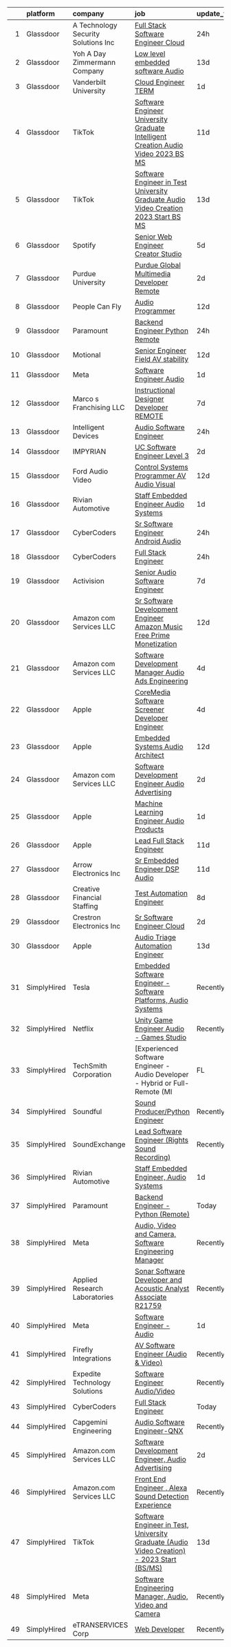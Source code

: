 

|    | platform    | company                                 | job                                                                                                                                                                                                                                                                                                                                                                                                                                                                                                                                                                                                                                                                                                                                                                                                                                                                                                                                                                                                                                                                                                                                                                                                                                                                                                                                                                                                                                                           | update_time   | location           |
|---:|:------------|:----------------------------------------|:--------------------------------------------------------------------------------------------------------------------------------------------------------------------------------------------------------------------------------------------------------------------------------------------------------------------------------------------------------------------------------------------------------------------------------------------------------------------------------------------------------------------------------------------------------------------------------------------------------------------------------------------------------------------------------------------------------------------------------------------------------------------------------------------------------------------------------------------------------------------------------------------------------------------------------------------------------------------------------------------------------------------------------------------------------------------------------------------------------------------------------------------------------------------------------------------------------------------------------------------------------------------------------------------------------------------------------------------------------------------------------------------------------------------------------------------------------------|:--------------|:-------------------|
|  1 | Glassdoor   | A  Technology   Security Solutions  Inc | [Full Stack Software Engineer   Cloud](https://www.glassdoor.com/partner/jobListing.htm?pos=119&ao=1136043&s=58&guid=000001833ffc965783d3f1e61292ac9c&src=GD_JOB_AD&t=SR&vt=w&ea=1&cs=1_9ef8108f&cb=1663225862071&jobListingId=1008139447094&jrtk=3-0-1gcvvp5k1khq8801-1gcvvp5kokcko800-2e6061a17bceca0a-)                                                                                                                                                                                                                                                                                                                                                                                                                                                                                                                                                                                                                                                                                                                                                                                                                                                                                                                                                                                                                                                                                                                                                    | 24h           | Bay Shore, NY      |
|  2 | Glassdoor   | Yoh  A Day   Zimmermann Company         | [Low level embedded software  Audio ](https://www.glassdoor.com/partner/jobListing.htm?pos=104&ao=1110586&s=58&guid=000001833ffc965783d3f1e61292ac9c&src=GD_JOB_AD&t=SR&vt=w&ea=1&cs=1_65ae0a78&cb=1663225862067&jobListingId=1008111947608&cpc=DF7064BA3070673B&jrtk=3-0-1gcvvp5k1khq8801-1gcvvp5kokcko800-f6fb31f6275c13e4--6NYlbfkN0Ae6Qmv8rNb3d5rEsMPL_plhvilYeiJERi7JqghURwQ9bq2mHgMGRGPHap0kt02TPjrRmXnDE_-OO6jG2ABM-vRC4gUpVKjHyR_CTCxKJu48j_SWXu_YFkrFCbt_FdaqyxE2pWVF-27n0gMsn_8j_bj9kSk_sEIcCcgKbJ8eg6C1laf0l3sUiNOm9jv_8lX6d0BSNt86uH60YGQsmExVo5UcS-Ozs5ubpJj_GM4fWqEZobbPU2WQ6XN3CAyAOqfvkh67UWbolfFAy4kCar7xSpsI_cRjEWLEo7GQjrooRbNjEdUIK04BEUl8D8xz8rhqQKJAYPPO3R4Uq7rVqtqZbGCIfqPktCFpahWWdRzO7lgiulObx50NSn4KbxM3PBNE8qIE-6rNwAG0NkU57WLP8yIGE6f5YYsLTFAmccEuYK_9B-RaErXeKoqTAYYfJxkWuE2rz75oOiEh9kw7hRMY9eTvy_YAvU-BVdadnunULTDGC_zEYhqm2QN)                                                                                                                                                                                                                                                                                                                                                                                                                                                                                                                                                                                                | 13d           | Mountain View, CA  |
|  3 | Glassdoor   | Vanderbilt University                   | [Cloud Engineer TERM](https://www.glassdoor.com/partner/jobListing.htm?pos=120&ao=1136043&s=58&guid=000001833ffc965783d3f1e61292ac9c&src=GD_JOB_AD&t=SR&vt=w&cs=1_c7845d4d&cb=1663225862071&jobListingId=1008135750445&jrtk=3-0-1gcvvp5k1khq8801-1gcvvp5kokcko800-feec0ce4a09ca082-)                                                                                                                                                                                                                                                                                                                                                                                                                                                                                                                                                                                                                                                                                                                                                                                                                                                                                                                                                                                                                                                                                                                                                                          | 1d            | Nashville, TN      |
|  4 | Glassdoor   | TikTok                                  | [Software Engineer  University Graduate  Intelligent Creation Audio Video    2023  BS MS ](https://www.glassdoor.com/partner/jobListing.htm?pos=130&ao=1136043&s=58&guid=000001833ffc965783d3f1e61292ac9c&src=GD_JOB_AD&t=SR&vt=w&cs=1_b5b18278&cb=1663225862072&jobListingId=1008115904327&jrtk=3-0-1gcvvp5k1khq8801-1gcvvp5kokcko800-031685754afa77f8-)                                                                                                                                                                                                                                                                                                                                                                                                                                                                                                                                                                                                                                                                                                                                                                                                                                                                                                                                                                                                                                                                                                     | 11d           | Mountain View, CA  |
|  5 | Glassdoor   | TikTok                                  | [Software Engineer in Test  University Graduate  Audio Video Creation    2023 Start  BS MS ](https://www.glassdoor.com/partner/jobListing.htm?pos=116&ao=1136043&s=58&guid=000001833ffc965783d3f1e61292ac9c&src=GD_JOB_AD&t=SR&vt=w&cs=1_f4845c2a&cb=1663225862068&jobListingId=1008112262055&jrtk=3-0-1gcvvp5k1khq8801-1gcvvp5kokcko800-a8f149556fac8657-)                                                                                                                                                                                                                                                                                                                                                                                                                                                                                                                                                                                                                                                                                                                                                                                                                                                                                                                                                                                                                                                                                                   | 13d           | Mountain View, CA  |
|  6 | Glassdoor   | Spotify                                 | [Senior Web Engineer  Creator Studio](https://www.glassdoor.com/partner/jobListing.htm?pos=129&ao=1136043&s=58&guid=000001833ffc965783d3f1e61292ac9c&src=GD_JOB_AD&t=SR&vt=w&cs=1_45028a32&cb=1663225862072&jobListingId=1008129613245&jrtk=3-0-1gcvvp5k1khq8801-1gcvvp5kokcko800-40150ce8a1fbfc90-)                                                                                                                                                                                                                                                                                                                                                                                                                                                                                                                                                                                                                                                                                                                                                                                                                                                                                                                                                                                                                                                                                                                                                          | 5d            | New York, NY       |
|  7 | Glassdoor   | Purdue University                       | [Purdue Global Multimedia Developer  Remote ](https://www.glassdoor.com/partner/jobListing.htm?pos=122&ao=1136043&s=58&guid=000001833ffc965783d3f1e61292ac9c&src=GD_JOB_AD&t=SR&vt=w&cs=1_02280f98&cb=1663225862071&jobListingId=1008133073256&jrtk=3-0-1gcvvp5k1khq8801-1gcvvp5kokcko800-8202613e0816d37c-)                                                                                                                                                                                                                                                                                                                                                                                                                                                                                                                                                                                                                                                                                                                                                                                                                                                                                                                                                                                                                                                                                                                                                  | 2d            | Indiana            |
|  8 | Glassdoor   | People Can Fly                          | [Audio Programmer](https://www.glassdoor.com/partner/jobListing.htm?pos=121&ao=1136043&s=58&guid=000001833ffc965783d3f1e61292ac9c&src=GD_JOB_AD&t=SR&vt=w&ea=1&cs=1_a1d81202&cb=1663225862071&jobListingId=1008115175557&jrtk=3-0-1gcvvp5k1khq8801-1gcvvp5kokcko800-326b7753b5ebd424-)                                                                                                                                                                                                                                                                                                                                                                                                                                                                                                                                                                                                                                                                                                                                                                                                                                                                                                                                                                                                                                                                                                                                                                        | 12d           | Chicago, IL        |
|  9 | Glassdoor   | Paramount                               | [Backend Engineer   Python  Remote ](https://www.glassdoor.com/partner/jobListing.htm?pos=117&ao=1136043&s=58&guid=000001833ffc965783d3f1e61292ac9c&src=GD_JOB_AD&t=SR&vt=w&cs=1_a9c50220&cb=1663225862068&jobListingId=1008140313269&jrtk=3-0-1gcvvp5k1khq8801-1gcvvp5kokcko800-e5a290a486115280-)                                                                                                                                                                                                                                                                                                                                                                                                                                                                                                                                                                                                                                                                                                                                                                                                                                                                                                                                                                                                                                                                                                                                                           | 24h           | New York, NY       |
| 10 | Glassdoor   | Motional                                | [Senior Engineer   Field AV stability](https://www.glassdoor.com/partner/jobListing.htm?pos=127&ao=1136043&s=58&guid=000001833ffc965783d3f1e61292ac9c&src=GD_JOB_AD&t=SR&vt=w&ea=1&cs=1_cb045ab2&cb=1663225862071&jobListingId=1008114557264&jrtk=3-0-1gcvvp5k1khq8801-1gcvvp5kokcko800-6c366b39e855a927-)                                                                                                                                                                                                                                                                                                                                                                                                                                                                                                                                                                                                                                                                                                                                                                                                                                                                                                                                                                                                                                                                                                                                                    | 12d           | Las Vegas, NV      |
| 11 | Glassdoor   | Meta                                    | [Software Engineer   Audio](https://www.glassdoor.com/partner/jobListing.htm?pos=101&ao=1110586&s=58&guid=000001833ffc965783d3f1e61292ac9c&src=GD_JOB_AD&t=SR&vt=w&cs=1_1e29cb4d&cb=1663225862066&jobListingId=1008135856631&cpc=A65DF3A704A48F9B&jrtk=3-0-1gcvvp5k1khq8801-1gcvvp5kokcko800-2af0d72ee9516572--6NYlbfkN0DYl4UJW4r1Vl7FEn6T9F-rD9lpC-0oMJVSiWjK_MGUd8e8cHXcpv6KPyjLHZEfqkWCUGiQ0wI9PhypsvPn6fLuX-NuhRXF81k4keiTZ-sjyQohKEQHZsqiAZ17RgzjGitjocz7khR2BXjl1nT4h9VfIACCg0Il7tYaijOLNLdjO9BsgM7gz_J4xH0AJnUSQM9ndGX7IhztlzC90yGbCNoNZSgsxvH6YeLEIeUDj9angs6NV9RCjat3PHRrcDLVmdTlxNPpa4EmY27Zwwo7ByDpPqYuiZBtohzbk4L1fNhh4TT7g2Xdd8-2euOWIh1zOUjMTz-ysRHS6r-y0QwlNwZuDLM3Fj5gnkftr3yC3x17ttmOLTP8nW_Al8DrQY0GhpBNu09csydf54Pbyxc1fKdXzbnnNbweN_ouQLrucB3tCtYF3Wnc8c7OJq7TjQ7TWOu9rYTePns0k12KpWyfjWCqjzmaq-Y8hMnslKFIM271CQyp1vZsBxF70EgFGOfrNglETVfPLE6r8OsizhOnitl45lkmNTeybeSbpwNq0YEkRnvvfvtOoou6CYPY4wNDo1w7vD3c2g-qjadU-NyNqvZXiyQMh07zP_bIC2XSXnzEQMSKXRjXtem5nkvDIOjCsUpgMPwnK_CqxUa1HAsJsHKbzmWlq6ymzKPe5fz18cnr67rkXPZU6RyGDDTNjIDUAcoj6-UtIqe87BjS38KqYpcsVar1t-R0GhzhlSJvKq6NwTUCvpIft-oxmwj6cX8Sm-egtIlx6gDKw-ihoOiNSW8qtsGrmo6BkDH-y_a8gZwwb6ce2JoRVOUVgZ4e-OtuZR7PoIfYoARHJmBZZU_s0kKchdtfiKPH1Yj-idDfvc1Oj_cvZIazcOAQdX62s7IOTpCQZjUR6pdy8U9n5Xqr_iG6bsF1M9TQgyMrX22K5jSe_19yHJmyJ1fZHZm8-WteMjE-M37hepnPr1lYC7iAHD8wjyQceb41SOe5oUvwJcHFuUsE_e8TIpjB7fdZjhVRudRWJUizdSPzmRRdFMecSxVwAdB2gXiQNK9Ib2wZ4RyLLlNPdE3NHt88uedTQZBZo_U%3D) | 1d            | Remote             |
| 12 | Glassdoor   | Marco s Franchising  LLC                | [Instructional Designer   Developer  REMOTE ](https://www.glassdoor.com/partner/jobListing.htm?pos=128&ao=1136043&s=58&guid=000001833ffc965783d3f1e61292ac9c&src=GD_JOB_AD&t=SR&vt=w&ea=1&cs=1_1a8b1383&cb=1663225862072&jobListingId=1008123909899&jrtk=3-0-1gcvvp5k1khq8801-1gcvvp5kokcko800-0a5de8dec64e470a-)                                                                                                                                                                                                                                                                                                                                                                                                                                                                                                                                                                                                                                                                                                                                                                                                                                                                                                                                                                                                                                                                                                                                             | 7d            | Nashville, TN      |
| 13 | Glassdoor   | Intelligent Devices                     | [Audio Software Engineer](https://www.glassdoor.com/partner/jobListing.htm?pos=112&ao=1136043&s=58&guid=000001833ffc965783d3f1e61292ac9c&src=GD_JOB_AD&t=SR&vt=w&ea=1&cs=1_950fc48e&cb=1663225862068&jobListingId=1008139179303&jrtk=3-0-1gcvvp5k1khq8801-1gcvvp5kokcko800-66b719a56b72330d-)                                                                                                                                                                                                                                                                                                                                                                                                                                                                                                                                                                                                                                                                                                                                                                                                                                                                                                                                                                                                                                                                                                                                                                 | 24h           | Columbia, MD       |
| 14 | Glassdoor   | IMPYRIAN                                | [UC Software Engineer Level 3](https://www.glassdoor.com/partner/jobListing.htm?pos=123&ao=1136043&s=58&guid=000001833ffc965783d3f1e61292ac9c&src=GD_JOB_AD&t=SR&vt=w&ea=1&cs=1_f09cca03&cb=1663225862071&jobListingId=1008134962937&jrtk=3-0-1gcvvp5k1khq8801-1gcvvp5kokcko800-077cec4635b9984a-)                                                                                                                                                                                                                                                                                                                                                                                                                                                                                                                                                                                                                                                                                                                                                                                                                                                                                                                                                                                                                                                                                                                                                            | 2d            | Fort Meade, MD     |
| 15 | Glassdoor   | Ford Audio Video                        | [Control Systems Programmer  AV Audio Visual ](https://www.glassdoor.com/partner/jobListing.htm?pos=109&ao=1110586&s=58&guid=000001833ffc965783d3f1e61292ac9c&src=GD_JOB_AD&t=SR&vt=w&ea=1&cs=1_2389ad60&cb=1663225862068&jobListingId=1008114439443&cpc=3BA4CE39D5B5DEF5&jrtk=3-0-1gcvvp5k1khq8801-1gcvvp5kokcko800-fc20e158c45e73a0--6NYlbfkN0D5Qh5ztHRJazBopTDU4c15ovZ4yuEHLDrRszDAd4mXZRsr2aoL_6kyvfTn-LJU51qk51OIBMFE3lzoDukxGtEzHgA-qWxVJIq28cFQdZRal0TiCM7GPqedlOhzk3R1xSYjBHHH_vgePTciJMeYqXop6y-i44XAMnmKCpE7bP0infd5dXHEh8CZeQSuzzk_Fb5FoSPtmaVdY7ZA1a-8hd4XBqbNLQ43jICRcdvR9PzPnU6CozxM5J-MkYMg0CITFEsHmML20QQdHSxeVO6VXTLrJOzhs79LzSx9NKGQ7NCGjhsVsXKyw32YeBubHz9tSeKSeUkNd4VgXygt0lFVPTDIETTaYA1IS2at5kbQSvnPjBIIhslWCNyFYIQ815kYgIFQ8NvYeFE4cfVZwGvhIvNyVLiiPW5k78Y3tsKG1f15oS8WFGjKqBzOxQWayN2iOAkLKlUVVwll6tE8QAxhd-IOM6RWpCW9DhX3kHp1PFcRyWak8z_lgPlmTPFhfCsqSK_lwitIo8rs2DPURHtnWJW5)                                                                                                                                                                                                                                                                                                                                                                                                                                                                                                                                                       | 12d           | Houston, TX        |
| 16 | Glassdoor   | Rivian Automotive                       | [Staff Embedded Engineer  Audio Systems](https://www.glassdoor.com/partner/jobListing.htm?pos=118&ao=1136043&s=58&guid=000001833ffc965783d3f1e61292ac9c&src=GD_JOB_AD&t=SR&vt=w&ea=1&cs=1_e5a01b0a&cb=1663225862070&jobListingId=1008137692795&jrtk=3-0-1gcvvp5k1khq8801-1gcvvp5kokcko800-814389dc06656868-)                                                                                                                                                                                                                                                                                                                                                                                                                                                                                                                                                                                                                                                                                                                                                                                                                                                                                                                                                                                                                                                                                                                                                  | 1d            | Palo Alto, CA      |
| 17 | Glassdoor   | CyberCoders                             | [Sr  Software Engineer   Android Audio](https://www.glassdoor.com/partner/jobListing.htm?pos=111&ao=1110586&s=58&guid=000001833ffc965783d3f1e61292ac9c&src=GD_JOB_AD&t=SR&vt=w&ea=1&cs=1_55acaef6&cb=1663225862068&jobListingId=1008140369117&cpc=F41FEAB56D215062&jrtk=3-0-1gcvvp5k1khq8801-1gcvvp5kokcko800-d2d46a3c615ab5d0--6NYlbfkN0CpFJQzrgRR8WqXWK1qKKEqALWJw739KlKqr2H-MSI4eoBlI4EFrmor2FYZMP3muM2qU_lxeZ-TX8HdWddolEAWVY7E-Da3ap3vucBrq0W7gAgkBFj2WOrlBSsErYSbY1Qeo_DjvEJjCt3gJcJJPEP9-l73Q4VLUBdp-vV7goS-tTU7BRxRnwh1P8Epc8CcbTBqZgjvvQ7nHekMzH6MynkXp-BD8JCsoESoHNMgKloy5fwzqw0Ihg8_ZxjT5QamrLvVSk6LOvQNY-qAXze9EbojSQLomJ8NctsQiTZUtCbXjosjADhjkoZHBkokL7vG0EpsUy1snhhqvs4HpFOO6GQfqKWcorTjcw2UWrvtkv08URPnwHFjeC_3rorHlSEPGBLS6yzqWo3H4ytfR99a0pKPcRtjSEgOMacUt0nY4-jU4TNBhnJWcIppRVAXvzhOYFiknDHwFBQ6V8Q7uLMUUgRwNGBcn9hrCoR68qHSGpoVaXPabDIv9d1tfbHCEQasBsnwKACZ6WBuAoCe5-V0bNtAo8B-EgMYgbvIJymIWIpL6h_QWSpP3FDSYFCz94p_RPxcrCpuaPBZUS2YZ19o93vl_MrItqu37j0GSy9W3e9iC4dK_pPn3_i1WXPVcoWrQ91sxtfaWIyTBugzlyDV-DOqr9RH8vSthXckSu8oQFQ2h_JxRDozq4QlyiEktwBcJRj1Q7tOZNn6PipyCLH9yoZvDHfKwTiPgir6fGtyE5qlTocGdF-w6Js__SwdpxalwHLBIFly8suKODdLZCOCJ6KCaIelDoQc4OLLvDjsOpLsL49Rt-LpUtD0XWOxZwj85APtH9o3mLTnTVWY_Mq8U0ocs6o1Ek5uktLJSTXbueFGIbAwLLs9nKuJC9uyBXeCspgwwDYBJvGiMZvK5rmgfzEb_0QFrexBRPNISCd2itAgg999_Gs8NBwOqcjSys-M58nJ4ps-s4IAZdaglJL746QVN58O_V8V5XY1vMgy_wlQsA%3D%3D)                                                                  | 24h           | Encinitas, CA      |
| 18 | Glassdoor   | CyberCoders                             | [Full Stack Engineer](https://www.glassdoor.com/partner/jobListing.htm?pos=110&ao=1110586&s=58&guid=000001833ffc965783d3f1e61292ac9c&src=GD_JOB_AD&t=SR&vt=w&ea=1&cs=1_1be5d48e&cb=1663225862068&jobListingId=1008139379671&cpc=654405A9B1E0A9F5&jrtk=3-0-1gcvvp5k1khq8801-1gcvvp5kokcko800-dc2f120b10b6f3a7--6NYlbfkN0CpFJQzrgRR8WqXWK1qKKEqALWJw739KlKqr2H-MSI4eoBlI4EFrmor2FYZMP3muM1Wm-0bLwjPPdRaAu_EAPeXhZPiot_doUsoU6xSRHwmrZD7MHsYhnnq8x-tbCN5LSdN9Cn_x4_cMGRMDmFG5HP5_wUuEFixib5rGVgmtpW63ThukUdMyEmAqhcdn4gteRpvsWfFy5hZqK1wNawSTN4NqZOfDSHNhbwWDG_QZU8OoQBnVl3-mjgyO1gpHPM3jZdW-tt--1uxDn3-fDyfIPwdj2NvxN4lBxrVdePX6-jH3Fu272s34S_R5DpLV-bFBshhGIcg89llFXYqobTX8QBKrdqfCmDknAruwWbzRWyiEhEXmNvuIYGbZEVDuY-Q2ccNfRECWGaPZZnsskkYbRQDXElLiIhGDF-slBnqP95SH-Va1a9qP1KDFkduF1RuVij0Wiqys3r3ex4Ob_psf6m-avPFCYSdljr_9Kg6hefeaNy9z9MDHSN6ve912QZTCvGn1lMhS3Ay_D26LDRm--ToyO8yiE0pBMdRiVDdIFadDE16Uwg2kFi1KEyrubEAbHogs0-rOHSDubynvWQG3Tr5KnjhWgzmLnGlLzX59Zw807dOclrLzlsbVFe4VBvB16Og0KtWKko_Bu2cTQcrOudHeMh4lAgkYZVV5pRVmEK0WNSZ32mNpDEz_6WrhvqrE12N9e73v39P9w10_4rcVO7pcyT2MSyGdmx-yHHpnt0aTLP_BryTg5XZ0IoOU95D58dT4SeWzXV8-_K3wXKepxtk05vk6mwZLRWi92pl-g0SS2b2k5hUWOu_S3eOjV9NXSOxe4xWTCnBzBCfiatT7YwCLoDPXRQY2fWVaKbIS9VHP25XVo4_hrqIDsuCmLZMHKXak8YpPEie8QEQQdcH1E6UjRoImt3lraltXfYPZPi9g9g2Yv5H57UjPcFGgVSeNwW2rz2UpaIaOKBfhcHb0C3YgkBF_XOT1Lr1edj7Un3NGlbHGncTnpNUkrjJTUE1MAo%3D)                                                                  | 24h           | Los Angeles, CA    |
| 19 | Glassdoor   | Activision                              | [Senior Audio Software Engineer](https://www.glassdoor.com/partner/jobListing.htm?pos=124&ao=1136043&s=58&guid=000001833ffc965783d3f1e61292ac9c&src=GD_JOB_AD&t=SR&vt=w&cs=1_867ea070&cb=1663225862071&jobListingId=1008124930917&jrtk=3-0-1gcvvp5k1khq8801-1gcvvp5kokcko800-1e169e6de3d72119-)                                                                                                                                                                                                                                                                                                                                                                                                                                                                                                                                                                                                                                                                                                                                                                                                                                                                                                                                                                                                                                                                                                                                                               | 7d            | Woodland Hills, CA |
| 20 | Glassdoor   | Amazon com Services LLC                 | [Sr  Software Development Engineer   Amazon Music Free   Prime Monetization](https://www.glassdoor.com/partner/jobListing.htm?pos=126&ao=1136043&s=58&guid=000001833ffc965783d3f1e61292ac9c&src=GD_JOB_AD&t=SR&vt=w&cs=1_19032498&cb=1663225862071&jobListingId=1008114645061&jrtk=3-0-1gcvvp5k1khq8801-1gcvvp5kokcko800-8cbb3d7f915d7c7e-)                                                                                                                                                                                                                                                                                                                                                                                                                                                                                                                                                                                                                                                                                                                                                                                                                                                                                                                                                                                                                                                                                                                   | 12d           | North Carolina     |
| 21 | Glassdoor   | Amazon com Services LLC                 | [Software Development Manager  Audio Ads Engineering](https://www.glassdoor.com/partner/jobListing.htm?pos=114&ao=1136043&s=58&guid=000001833ffc965783d3f1e61292ac9c&src=GD_JOB_AD&t=SR&vt=w&cs=1_23d7c1e8&cb=1663225862068&jobListingId=1008130552520&jrtk=3-0-1gcvvp5k1khq8801-1gcvvp5kokcko800-a04c9248b8ae35a2-)                                                                                                                                                                                                                                                                                                                                                                                                                                                                                                                                                                                                                                                                                                                                                                                                                                                                                                                                                                                                                                                                                                                                          | 4d            | Austin, TX         |
| 22 | Glassdoor   | Apple                                   | [CoreMedia Software Screener   Developer Engineer](https://www.glassdoor.com/partner/jobListing.htm?pos=102&ao=1110586&s=58&guid=000001833ffc965783d3f1e61292ac9c&src=GD_JOB_AD&t=SR&vt=w&cs=1_c79bad75&cb=1663225862066&jobListingId=1008130706147&cpc=654405A9B1E0A9F5&jrtk=3-0-1gcvvp5k1khq8801-1gcvvp5kokcko800-f741117e06ecec0a--6NYlbfkN0BvKrLyj5gPmtZO9T8euul8TCxuuKNOtzRJOomxnwSEodTz2Bc-sPZlC5mDe-NOaJjx5GagAawwa3L70H2fXjD_koObeOcEeIsfxDXyG3eVTizFtk3kE2UdaGejVhBRIC8FhwPMzmG_-2xf5w-BAQm5ymAdntV9uhxMTsJ6CcnBDhQb6KO978NXOTuHaU8zU5oCTH5Fx7VsxJEmEaRuxtWs_t665ezBNxuMbNOBmSwn8O5Rt9gvediC1uXinsmFFt4or-7fDMvTXBgShda2q60CfNWjFejjecXeXYJ9bq-OZZlhio4EGYVKk3dzMFc2o4jKqWIqR5H4pOAVm9sF3aNNKC4aet6P6mrVR5YS6G79QVdk-axOqoRmlNGW424yphzieTA1cG7ONR5QODsZG7iL_6UTX76sFRoLpwPde6UmzxxypF198wo6tXxrTCH_nXpKW3-syOMTTD9697VSWXpNIUrGc9vsJ_0ZVCiTaSOkBraLu7cMsXdgFznGjDC3KuaiYh7ALlrwzGv37q-JG6_n7zW2jEY9JOon_F9HsIT9mJFvPL3zvoLcdAhiqYg5rgCU_0qASyNCez7z-0vnU9DblgamY-gnA-eOYAXxv-l0wlEmsWHHaUGCwINuPvr68tJs8x7uoskNPw-TWyvyR6DWHvHfachhlJIQ6Bac90uVFw8yRLEkMSHVV_U6X3ciwA4L0SY4XlE6iRpKP2doqtYT5j9D8g0n-9gtMw1ZNy_LAKviWeNJSUw-ofhkTxQJYIrK0eaz8Cj6ky_1UGU1gHNGw4x64RGWeeN66XQ4uoejMOmX8B77Jp1zjeR1xtTJ2_3njtv4-D0DWq9ZOCi6UTEY5e4qMnnJpFxqKVzAxQqMGN7VO8CgYQKFsFSDz8rBS8o_uFqTXD9pdz_hWbPem55Q6AVc1HluwkmwI8Ndv_pz3bggmHUPBcN0LiLTIt34UHGkIjt5nBfel2IUR4FCyq0LIXWtD5U1DIs%3D)                                                                          | 4d            | San Diego, CA      |
| 23 | Glassdoor   | Apple                                   | [Embedded Systems Audio Architect](https://www.glassdoor.com/partner/jobListing.htm?pos=106&ao=1110586&s=58&guid=000001833ffc965783d3f1e61292ac9c&src=GD_JOB_AD&t=SR&vt=w&cs=1_527b0574&cb=1663225862067&jobListingId=1008115118832&cpc=3BA4CE39D5B5DEF5&jrtk=3-0-1gcvvp5k1khq8801-1gcvvp5kokcko800-d27328e06fd9d08b--6NYlbfkN0BvKrLyj5gPmtZO9T8euul8TCxuuKNOtzRJOomxnwSEodTz2Bc-sPZlO_uSwsktAejOFY22IJUJ5XrP8GbBbiDnD6NntwAJi4VKbIgbA7YqMzPlBWZjxfdCvh_WNXXJQOLpvbwIW_HFlFOj72F_TdTdnr0fSQNWtdXxjfmgN_gLHugH512UyQo4X7lZDFaPmvFLxUjzYtsn4ebEYm0jwx3PyBMrgVV3spKC-5UoH2xRXkxOFV6W6VvYaTvOp6U1WEIUB4HqzqxO0kiCNZt0Uxz6QsiCN49FzeArm4spfiQ0c9Hya8yEMI7jKLG4H-0CyEEilZlmcHncNgU88qK5j1dQlrAa9tGVPyAYoIxdxRU3fvdQCfiw6kHwh_PQZ2NzmJqG1tn1aoHhGqlk3Z-YDUSQn-cQ-A9_g-VF5e_xxXW8iy3Yhb8EZ-yiq5LJ1OdIvuYXGttgYI7EG4_Xp6VpEjAYEACXcOujoIKlA_PcG1pROg4ziKUMuV_Qodvy9oum0JsxtUTe37GSWoYdch7BEIkeoLWdH2O2a12BS1bnW8WSmB63IDZdWmDheG1oImQFevx19U2KvRoBPyE0WM7NhlTXagO67ZGDgtAJ61AdlgeDZCFnXpRfjRX30CAUHQdRFp8pmiRnE9aQ-eKIXWtaaJqRJXe0hYbHSxWz4zy6snJnjFrgZ8oNsAkOy9l7RLkYpZF2SjVYN4oYF8GJrr02CNB4hDn2DHX58hw28n3qiIYJQXrLypQL-wxkAk_dsKxU-VDoO8Fg2kn1milC5HYFMMFx0gGJ_fvl7Yp2ySKAY9cPyTp7lZD5P5_ArGoVuYCTGEK_ATrke2CvbwVCDmJphnnu_fa02QMpXhu8UHN6IaGsbWTevYGXWbesBCWS3wsPzhaxOjaDNvDEAKgRT-8mYOkkcqwZmyI1GKiqE5T0RiU7JLucii9eNkV0WL_MFnHdi8mxyGlUl0ZRDsXS1e2jtZOn)                                                                                                        | 12d           | Cupertino, CA      |
| 24 | Glassdoor   | Amazon com Services LLC                 | [Software Development Engineer  Audio Advertising](https://www.glassdoor.com/partner/jobListing.htm?pos=113&ao=1136043&s=58&guid=000001833ffc965783d3f1e61292ac9c&src=GD_JOB_AD&t=SR&vt=w&cs=1_0712a262&cb=1663225862068&jobListingId=1008134589105&jrtk=3-0-1gcvvp5k1khq8801-1gcvvp5kokcko800-e6578b0e774199d3-)                                                                                                                                                                                                                                                                                                                                                                                                                                                                                                                                                                                                                                                                                                                                                                                                                                                                                                                                                                                                                                                                                                                                             | 2d            | Austin, TX         |
| 25 | Glassdoor   | Apple                                   | [Machine Learning Engineer  Audio Products](https://www.glassdoor.com/partner/jobListing.htm?pos=108&ao=1110586&s=58&guid=000001833ffc965783d3f1e61292ac9c&src=GD_JOB_AD&t=SR&vt=w&cs=1_67aff0d0&cb=1663225862067&jobListingId=1008136389935&cpc=654405A9B1E0A9F5&jrtk=3-0-1gcvvp5k1khq8801-1gcvvp5kokcko800-70de91abb83b5434--6NYlbfkN0BvKrLyj5gPmtZO9T8euul8TCxuuKNOtzRJOomxnwSEodTz2Bc-sPZl8WPllYOnI2iSiV5Jwp96GP-nA0nsfOl5SpQEqkHM_Togz0qhXdyIJdkgcd2o4eNJrzaYBsCmJ8QUREDdXvT4fWt9U-8uM3dCZYkS0bW87wLnGYLTEFeJaDn99ImBpW2CAWQY2dXY2HiFYR79LNuKQCnyjerW9MSVPY-sooyleNIC5TKL1O1hvEtCCVFgPow51pp7A4IqIuuF78ViLYfDE7EhYtBNnZi-kcTVf9p6NRsTEl1AdNstSr_7fSZEfpCjpg_xx6E7xt81uIy8Knqlk5QHfrUr-rpJOPESY-sCTSxeAmRIqBTcMQ-B9qq-tCMtcQbVXJhhJYxRclBG_AxucFGeFrj4KR-h-e9l1TIEMW7yawXT2huqT8d-Co5pCkLbbtcUpUAvmgqJsOfVRT5lP-wyyACo7vWgw_HW8f0wajLUMoHME8VSvmYFnWp4DbAStlxQi9pf9T2L2O9lVLNNi8JrKeo8L5Wvaw05HeLWeEMZ0y3FRRbDJZJU5mLiVI2507WIRzYg7gX463DYVEd5BENiujJLjaZo816U-fT9iQXHMcBDQNwfpPaNDMukpeicKOPExvrH0lK0Y2EwbwPzthqu1eAXYJYgI5eerm6tPDI6SVjOjGyytV5ZEFO9gpUN7OteZu1CEeOXO-7O7uooJsGGVTkqmGNMzGlqbBhhrcXF9oYJBQ3Hi72FVwUG5klztcer4iYnw2QOlkb9VW4M4rGH1xMtFv6zCbcb5G6yC1_tzyEVChvgrB6-AxFc701mA6f_Ny3q4y-sk-0wM-lLBaqeJW-dAJngiba0ruVGS3_DfPTXW0K00iPSS-D2BxHyoXsupdFETWhhtwzCvLwUX2lnuWgCZgIyDwIQMlMTA2W-rlVq_32ISTh3a4MTHUpuYimqDIrEY5ZHI1jjzxp4vC5mSVnt-4rk)                                                                                               | 1d            | San Diego, CA      |
| 26 | Glassdoor   | Apple                                   | [Lead Full Stack Engineer](https://www.glassdoor.com/partner/jobListing.htm?pos=125&ao=1136043&s=58&guid=000001833ffc965783d3f1e61292ac9c&src=GD_JOB_AD&t=SR&vt=w&cs=1_bb86f6c6&cb=1663225862071&jobListingId=1008115626041&jrtk=3-0-1gcvvp5k1khq8801-1gcvvp5kokcko800-0984142793903c94-)                                                                                                                                                                                                                                                                                                                                                                                                                                                                                                                                                                                                                                                                                                                                                                                                                                                                                                                                                                                                                                                                                                                                                                     | 11d           | Cupertino, CA      |
| 27 | Glassdoor   | Arrow Electronics  Inc                  | [Sr Embedded Engineer  DSP   Audio ](https://www.glassdoor.com/partner/jobListing.htm?pos=105&ao=1110586&s=58&guid=000001833ffc965783d3f1e61292ac9c&src=GD_JOB_AD&t=SR&vt=w&cs=1_0654a12b&cb=1663225862067&jobListingId=1008115262177&cpc=7095061949A44974&jrtk=3-0-1gcvvp5k1khq8801-1gcvvp5kokcko800-6f8324f7aa4e5487--6NYlbfkN0DU7nQRDbH4s4aLIJcXdF8O4sVsxvpk95xASanc1ljvNVyXZw4Rjv6ESBomck3mViLmDvMiUwtvzthWsltwKkqEqmEJ1OBvAa5qKd8JOaOaEEIeu59_BTQhjJuZF3AGk-DaFyTumVaLv_l6dbn4t8AkOuhMWbG-20_eP-nL-cdqYei1C_bKwfq42x6wMD_pC5CmByIi3sJdBoVy-kJYvdvoCpbtzgXjWiuLlSF3dDNXZhq_vtSC1M-q7zNqKgtm_WFsYQsSIR16A-laNQ3vHhNIjgkhWjGqY0FGCL7MlOrJK31jRSS5gmg3AatOVSMsFDmzf1X8AM7ceKlzHErP0cWLYmZV9vujolbEtBSl1Wxu1w0aLqu0xIxTCWkwhCdYa2yqM9oVuQrHJjBjf7IsrNuE6SsINI6zH2rNFF4MES_4ilv4Y0ngpXu9ITFtjUpX962uEA6jKGzdj-Amf1ouyr4ysSm7iwgIOKab5_5h7CaDd354FIYRbyJjLka5mvur_iZpOY3m65RXFtMG8Z6YGwgtPi7v1q8mXqe0fW2fmmRK39NqOb83bKGi)                                                                                                                                                                                                                                                                                                                                                                                                                                                                                                                                      | 11d           | Westborough, MA    |
| 28 | Glassdoor   | Creative Financial Staffing             | [Test Automation Engineer](https://www.glassdoor.com/partner/jobListing.htm?pos=103&ao=1110586&s=58&guid=000001833ffc965783d3f1e61292ac9c&src=GD_JOB_AD&t=SR&vt=w&cs=1_28465ef6&cb=1663225862066&jobListingId=1008121460057&cpc=D3E44275D43A938E&jrtk=3-0-1gcvvp5k1khq8801-1gcvvp5kokcko800-af234624d25e7905--6NYlbfkN0AyIsnDczwcVDFrYpf5kat3hxWjSi6qx3YGCfJB8v0u0roYrISoV_-vLBimF2mj67AVQW8iUNt0uk_u_eWdBuZ7Bl9eet93VIPpFxZYxiA_NF0l9QjXe1NkWraomTPXVg5IBhe9_qUG13fhmSoIHP8N3iRGyhviQ3Bob2SkdPGJBBkq3_u22MtVFIsJdn_6YAG457HTqXVzEffQ-csrU3oIjseExsP8RVH8sHtCPIhTyg1TQY7O0WgBd7hliwX5PaLPRh6QeRHNRE8rwdLuKKTfOSZMC9ArBYCi4T7y8Y4gZ5Rl44BYZKvkw5NY6SzI90MDaSciO7OEHdt6M1Ih-2GwC7VLqO24G8cGiQ2I3hVdW2164vRjAaRPURKiskFskNBN5uc-jUDCxS0A1DQEwLkANrUia4zLfh9PMvspojZxo0bnph3-NDeMOJjKeomxitvon6M3Pamo6S3GM5k7SYK6BdqMcnkVHhDMg1maGuQqJc4OTWDpxLSXGWVLFe4UHw9XQeiJHmAEp707er7zRpCdSrqLaO_2-bXlGbFFiI50iY_k7OGA25qL2RORI4FCUOHysaNgnKFavg%3D%3D)                                                                                                                                                                                                                                                                                                                                                                                                                                                                                                                    | 8d            | Muskegon, MI       |
| 29 | Glassdoor   | Crestron Electronics  Inc               | [Sr  Software Engineer  Cloud](https://www.glassdoor.com/partner/jobListing.htm?pos=115&ao=1136043&s=58&guid=000001833ffc965783d3f1e61292ac9c&src=GD_JOB_AD&t=SR&vt=w&ea=1&cs=1_6059888b&cb=1663225862068&jobListingId=1008134136700&jrtk=3-0-1gcvvp5k1khq8801-1gcvvp5kokcko800-56bd0092787d34df-)                                                                                                                                                                                                                                                                                                                                                                                                                                                                                                                                                                                                                                                                                                                                                                                                                                                                                                                                                                                                                                                                                                                                                            | 2d            | Remote             |
| 30 | Glassdoor   | Apple                                   | [Audio Triage Automation Engineer](https://www.glassdoor.com/partner/jobListing.htm?pos=107&ao=1110586&s=58&guid=000001833ffc965783d3f1e61292ac9c&src=GD_JOB_AD&t=SR&vt=w&cs=1_2c504d48&cb=1663225862067&jobListingId=1008112467974&cpc=F41FEAB56D215062&jrtk=3-0-1gcvvp5k1khq8801-1gcvvp5kokcko800-a8eadfa141b47b91--6NYlbfkN0BvKrLyj5gPmtZO9T8euul8TCxuuKNOtzRJOomxnwSEodTz2Bc-sPZlt2Zgji_QUXEmtXTQd42DFNsKKnlP8fYHS7BXJK9Rn82skM7jUyHFA3Nc1OpexQWuLVbpjVWGHy8WT3ZgktRpOPRWnFGY18W3o017eMcxJOYM-odDqaXeeike-8T2SGUKsasmKurWJwOmuEvZqnsuUS6AOROkU-oxm4Mb1oE4wPP2KC8GPT6i-Otxqq2JF2hZOpzE_g0RquwW7x7L6ahAyFkojGd9MvTi9t1TvtzB_N6zE_rZV6V7osfpV6ZsICf0RVccH_V8grRPEjli6chN7s8ZJkvbReCvAx7Uqt7K9kkb1rP5jca-T2jWiv9C7SDYRsDwBcDud3uVoCpO_WF8JZIIYAiqkZfUXuR_scMdYYsCOZ6Dq6dqEsTki4bC1SOVi6VsbfR89f_i1SbsduzQ6jP7MlvTzXmY9962PS8Dul41LyfKS0mfUZI1U3A-C97cHJrvRTMRCsbXQ4qnPa2cYAbA5ljQwzEmd_4GZ7m0gVyFRaRJxg6duBNhDPsab_niDkOd8Dq_YV2ockjzzn0WuhNnG28wK1x_t8YwiKA9EJ8q4HuFESKvzB8pxEueN5O-eN8WeLCqaI4N3M0y6byPvWwzzzR2n67AEzFQffks0N7hhqKEtgtvMNd34qU7A7YT7ywZ_KZWZdPK8Tjk2IasIwWNU_IbMYFIdorUrc6WrpFtCZzIVKeglaXYQAFUFXhX1FlVQs3c1bQ6yBXl7TQsEj4w62ur-OAZH52rrzAR31BncGBEwDzsDdW0BMGbgOSK2LsI217EqM3XOI2cM8wxwXU3nUeAHH2AqP9HuAGJjOEez6o-B9EVlxj_jOmrB9pTon0Zk1CxRY6ftHDg_jEgc9o6AcyzCEOtVOShFCUd_VI-On7yUoiTPJ-3tjhglvmKtHyuHtWqceMFw4TU1i2JgvRuINBctIE4)                                                                                                        | 13d           | Cupertino, CA      |
| 31 | SimplyHired | Tesla                                   | [Embedded Software Engineer - Software Platforms, Audio Systems](https://www.simplyhired.com/job/fi0Z4PgcDGuCgYtjq6Fm2C1n58k1r7_LYOKQo3ONrRg4lkwcQahUfw?q=sound+developer)                                                                                                                                                                                                                                                                                                                                                                                                                                                                                                                                                                                                                                                                                                                                                                                                                                                                                                                                                                                                                                                                                                                                                                                                                                                                                    | Recently      | Palo Alto, CA      |
| 32 | SimplyHired | Netflix                                 | [Unity Game Engineer Audio - Games Studio](https://www.simplyhired.com/job/ELEu16njbw4eoM7hZqdqom0db5Eja9t4pkcqX1CQallZHl4yUsY02g?q=sound+developer)                                                                                                                                                                                                                                                                                                                                                                                                                                                                                                                                                                                                                                                                                                                                                                                                                                                                                                                                                                                                                                                                                                                                                                                                                                                                                                          | Recently      | Remote             |
| 33 | SimplyHired | TechSmith Corporation                   | [Experienced Software Engineer - Audio Developer - Hybrid or Full-Remote (MI | FL | IL | NC | TX)](https://www.simplyhired.com/job/8Ri1bqcZce2bH5Fmfv2FSUlejcX6u0ta2zJ4WcsU7MCmt_AXDCG5Tg?q=sound+developer)                                                                                                                                                                                                                                                                                                                                                                                                                                                                                                                                                                                                                                                                                                                                                                                                                                                                                                                                                                                                                                                                                                                                                                                                                                                  | Recently      | Remote, MI         |
| 34 | SimplyHired | Soundful                                | [Sound Producer/Python Engineer](https://www.simplyhired.com/job/fKwTfqRWVzhZJJT6yoybTUB5_pL76wxlddnu6kqy2_naoU7JVaHVBQ?q=sound+developer)                                                                                                                                                                                                                                                                                                                                                                                                                                                                                                                                                                                                                                                                                                                                                                                                                                                                                                                                                                                                                                                                                                                                                                                                                                                                                                                    | Recently      | Remote             |
| 35 | SimplyHired | SoundExchange                           | [Lead Software Engineer (Rights Sound Recording)](https://www.simplyhired.com/job/KBBBLD-H6mlOMECC-yQIODn2UvKOLn7LCmyx49hPSQR_Fly9dm5uow?q=sound+developer)                                                                                                                                                                                                                                                                                                                                                                                                                                                                                                                                                                                                                                                                                                                                                                                                                                                                                                                                                                                                                                                                                                                                                                                                                                                                                                   | Recently      | Remote             |
| 36 | SimplyHired | Rivian Automotive                       | [Staff Embedded Engineer, Audio Systems](https://www.simplyhired.com/job/0ERt7f46SdDnYrfisby4s4_LryudfSEgnk0uaR6ZoxTK8exMFi0JgQ?q=sound+developer)                                                                                                                                                                                                                                                                                                                                                                                                                                                                                                                                                                                                                                                                                                                                                                                                                                                                                                                                                                                                                                                                                                                                                                                                                                                                                                            | 1d            | Palo Alto, CA      |
| 37 | SimplyHired | Paramount                               | [Backend Engineer - Python (Remote)](https://www.simplyhired.com/job/4kYM-Rp4afuxshdJNB_6NKmNbF5vyUtJgk8JUHnZmm9sNqhdkoX0TQ?q=sound+developer)                                                                                                                                                                                                                                                                                                                                                                                                                                                                                                                                                                                                                                                                                                                                                                                                                                                                                                                                                                                                                                                                                                                                                                                                                                                                                                                | Today         | New York, NY       |
| 38 | SimplyHired | Meta                                    | [Audio, Video and Camera, Software Engineering Manager](https://www.simplyhired.com/job/_oYuKuEo9Z3Ea-hjNFMmot2vKQ31oOvI9d1qmQa1ksOPRryB2zToYQ?q=sound+developer)                                                                                                                                                                                                                                                                                                                                                                                                                                                                                                                                                                                                                                                                                                                                                                                                                                                                                                                                                                                                                                                                                                                                                                                                                                                                                             | Recently      | Burlingame, CA     |
| 39 | SimplyHired | Applied Research Laboratories           | [Sonar Software Developer and Acoustic Analyst Associate R21759](https://www.simplyhired.com/job/Kjonhx6rqotT16KInNpdD1g1AD-YHGpBOYmlTLUpOzjO1-0c3CDpJg?q=sound+developer)                                                                                                                                                                                                                                                                                                                                                                                                                                                                                                                                                                                                                                                                                                                                                                                                                                                                                                                                                                                                                                                                                                                                                                                                                                                                                    | Recently      | Austin, TX         |
| 40 | SimplyHired | Meta                                    | [Software Engineer - Audio](https://www.simplyhired.com/job/maO_m5PgKmS771rzGKd21Xf1IphBop5oZC7_od5wa7st5fVLSs6mIQ?q=sound+developer)                                                                                                                                                                                                                                                                                                                                                                                                                                                                                                                                                                                                                                                                                                                                                                                                                                                                                                                                                                                                                                                                                                                                                                                                                                                                                                                         | 1d            | Remote             |
| 41 | SimplyHired | Firefly Integrations                    | [AV Software Engineer (Audio & Video)](https://www.simplyhired.com/job/wVgS93FoPnoW1lPtzLJkhlTfa__oNlyaoLpNK2pOp4o_LNKowYZnrw?q=sound+developer)                                                                                                                                                                                                                                                                                                                                                                                                                                                                                                                                                                                                                                                                                                                                                                                                                                                                                                                                                                                                                                                                                                                                                                                                                                                                                                              | Recently      | Middlebury, IN     |
| 42 | SimplyHired | Expedite Technology Solutions           | [Software Engineer Audio/Video](https://www.simplyhired.com/job/lmrgmyAI2EOoQ26JZsxG08uHYhc31CoyUB21FlhdG7nL_OT-2zgVpA?q=sound+developer)                                                                                                                                                                                                                                                                                                                                                                                                                                                                                                                                                                                                                                                                                                                                                                                                                                                                                                                                                                                                                                                                                                                                                                                                                                                                                                                     | Recently      | Remote             |
| 43 | SimplyHired | CyberCoders                             | [Full Stack Engineer](https://www.simplyhired.com/job/nedoxLhzN4-CTvsjlgN6eebUqatkhYobKuCnCKf26M4KcoVebINhfA?q=sound+developer)                                                                                                                                                                                                                                                                                                                                                                                                                                                                                                                                                                                                                                                                                                                                                                                                                                                                                                                                                                                                                                                                                                                                                                                                                                                                                                                               | Today         | Los Angeles, CA    |
| 44 | SimplyHired | Capgemini Engineering                   | [Audio Software Engineer-QNX](https://www.simplyhired.com/job/PukCn5c0YkczLS9XEUe4tc5PCt4zU0TPuQdkBzKm3vRCDZIU_1rfkQ?q=sound+developer)                                                                                                                                                                                                                                                                                                                                                                                                                                                                                                                                                                                                                                                                                                                                                                                                                                                                                                                                                                                                                                                                                                                                                                                                                                                                                                                       | Recently      | Remote             |
| 45 | SimplyHired | Amazon.com Services LLC                 | [Software Development Engineer, Audio Advertising](https://www.simplyhired.com/job/WlG04FcCO7W645AopkPVbh2JAepLzW7qndwXmFrHE2ii8ZXfbPlWNg?q=sound+developer)                                                                                                                                                                                                                                                                                                                                                                                                                                                                                                                                                                                                                                                                                                                                                                                                                                                                                                                                                                                                                                                                                                                                                                                                                                                                                                  | 2d            | Austin, TX         |
| 46 | SimplyHired | Amazon.com Services LLC                 | [Front End Engineer , Alexa Sound Detection Experience](https://www.simplyhired.com/job/-qe81QxltYL6WUITTabRdlJkErPnXgPg_ZKcvqIOOXPyC0q_anSreA?q=sound+developer)                                                                                                                                                                                                                                                                                                                                                                                                                                                                                                                                                                                                                                                                                                                                                                                                                                                                                                                                                                                                                                                                                                                                                                                                                                                                                             | Recently      | Irvine, CA         |
| 47 | SimplyHired | TikTok                                  | [Software Engineer in Test, University Graduate (Audio Video Creation) - 2023 Start (BS/MS)](https://www.simplyhired.com/job/QM5jpbPgqy-BqYbCL-WHQgFdItS3ZpBrMVk4bB_MPEEDGBy8bZMAhg?q=sound+developer)                                                                                                                                                                                                                                                                                                                                                                                                                                                                                                                                                                                                                                                                                                                                                                                                                                                                                                                                                                                                                                                                                                                                                                                                                                                        | 13d           | Mountain View, CA  |
| 48 | SimplyHired | Meta                                    | [Software Engineering Manager, Audio, Video and Camera](https://www.simplyhired.com/job/TkOntsbGUX7anLYq99OEHpbDL-6qiHxXC1wAR_8gkDB35-2qH3yhDQ?q=sound+developer)                                                                                                                                                                                                                                                                                                                                                                                                                                                                                                                                                                                                                                                                                                                                                                                                                                                                                                                                                                                                                                                                                                                                                                                                                                                                                             | Recently      | Burlingame, CA     |
| 49 | SimplyHired | eTRANSERVICES Corp                      | [Web Developer](https://www.simplyhired.com/job/OVptqnYpwPMei4f882rxdrzmQvZTUH4kmiOQ-AawYJUWxluk6NmwiQ?q=sound+developer)                                                                                                                                                                                                                                                                                                                                                                                                                                                                                                                                                                                                                                                                                                                                                                                                                                                                                                                                                                                                                                                                                                                                                                                                                                                                                                                                     | Recently      | Remote +1 location |
